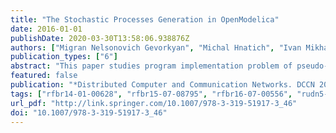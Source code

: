 ```yaml
---
title: "The Stochastic Processes Generation in OpenModelica"
date: 2016-01-01
publishDate: 2020-03-30T13:58:06.938876Z
authors: ["Migran Nelsonovich Gevorkyan", "Michal Hnatich", "Ivan Mikhailovich Gostev", "Anastasiya Vyacheslavovna Demidova", "Anna Vladislavovna Korolkova", "Dmitry Sergeevich Kulyabov", "Leonid Antonovich Sevastianov"]
publication_types: ["6"]
abstract: "This paper studies program implementation problem of pseudo-random number generators in OpenModelica. We give an overview of generators of pseudo-random uniform distributed numbers. They are used as a basis for construction of generators of normal and Poisson distributions. The last step is the creation of Wiener and Poisson stochastic processes generators. We also describe the algorithm to call external C-functions from programs written in Modelica. This allows us to use random number generators implemented in the C language."
featured: false
publication: "*Distributed Computer and Communication Networks. DCCN 2016. Communications in Computer and Information Science*"
tags: ["rfbr14-01-00628", "rfbr15-07-08795", "rfbr16-07-00556", "rudn5-100", "sjr-q3", "wos", "rinc", "scopus"]
url_pdf: "http://link.springer.com/10.1007/978-3-319-51917-3_46"
doi: "10.1007/978-3-319-51917-3_46"
---
```


